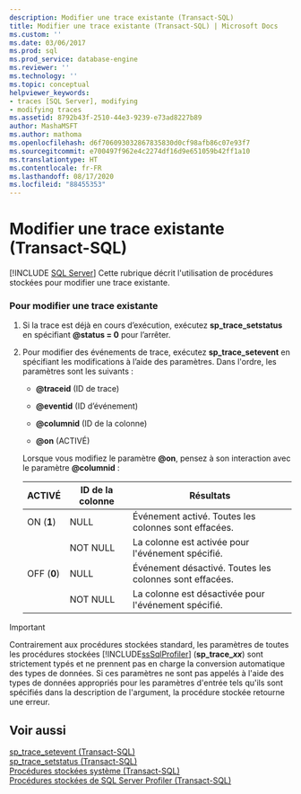```yaml
---
description: Modifier une trace existante (Transact-SQL)
title: Modifier une trace existante (Transact-SQL) | Microsoft Docs
ms.custom: ''
ms.date: 03/06/2017
ms.prod: sql
ms.prod_service: database-engine
ms.reviewer: ''
ms.technology: ''
ms.topic: conceptual
helpviewer_keywords:
- traces [SQL Server], modifying
- modifying traces
ms.assetid: 8792b43f-2510-44e3-9239-e73ad8227b89
author: MashaMSFT
ms.author: mathoma
ms.openlocfilehash: d6f706093032867835830d0cf98afb86c07e93f7
ms.sourcegitcommit: e700497f962e4c2274df16d9e651059b42ff1a10
ms.translationtype: HT
ms.contentlocale: fr-FR
ms.lasthandoff: 08/17/2020
ms.locfileid: "88455353"
---
```

# <a name="modify-an-existing-trace-transact-sql"></a>Modifier une trace existante (Transact-SQL)
 [!INCLUDE [SQL Server](../../includes/applies-to-version/sqlserver.md)]
  Cette rubrique décrit l'utilisation de procédures stockées pour modifier une trace existante.  
  
### <a name="to-modify-an-existing-trace"></a>Pour modifier une trace existante  
  
1.  Si la trace est déjà en cours d’exécution, exécutez **sp_trace_setstatus** en spécifiant **\@status = 0**  pour l’arrêter.  
  
2.  Pour modifier des événements de trace, exécutez **sp_trace_setevent** en spécifiant les modifications à l’aide des paramètres. Dans l'ordre, les paramètres sont les suivants :  

    -   **\@traceid** (ID de trace)  
  
    -   **\@eventid** (ID d’événement)  
  
    -   **\@columnid** (ID de la colonne)  
  
    -   **\@on** (ACTIVÉ)  
  
     Lorsque vous modifiez le paramètre **\@on**, pensez à son interaction avec le paramètre **\@columnid** :  
  
    |ACTIVÉ|ID de la colonne|Résultats|  
    |--------|---------------|------------|  
    |ON (**1**)|NULL|Événement activé. Toutes les colonnes sont effacées.|  
    ||NOT NULL|La colonne est activée pour l'événement spécifié.|  
    |OFF (**0**)|NULL|Événement désactivé. Toutes les colonnes sont effacées.|  
    ||NOT NULL|La colonne est désactivée pour l'événement spécifié.|  
  
> [!IMPORTANT]
>  Contrairement aux procédures stockées standard, les paramètres de toutes les procédures stockées [!INCLUDE[ssSqlProfiler](../../includes/sssqlprofiler-md.md)] (<strong>sp_trace_*xx*</strong>) sont strictement typés et ne prennent pas en charge la conversion automatique des types de données. Si ces paramètres ne sont pas appelés à l'aide des types de données appropriés pour les paramètres d'entrée tels qu'ils sont spécifiés dans la description de l'argument, la procédure stockée retourne une erreur.  
  
## <a name="see-also"></a>Voir aussi  
 [sp_trace_setevent &#40;Transact-SQL&#41;](../../relational-databases/system-stored-procedures/sp-trace-setevent-transact-sql.md)   
 [sp_trace_setstatus &#40;Transact-SQL&#41;](../../relational-databases/system-stored-procedures/sp-trace-setstatus-transact-sql.md)   
 [Procédures stockées système &#40;Transact-SQL&#41;](../../relational-databases/system-stored-procedures/system-stored-procedures-transact-sql.md)   
 [Procédures stockées de SQL Server Profiler &#40;Transact-SQL&#41;](../../relational-databases/system-stored-procedures/sql-server-profiler-stored-procedures-transact-sql.md)  
  
  
